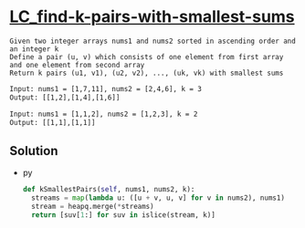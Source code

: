 # [LC_find-k-pairs-with-smallest-sums](https://leetcode.com/problems/find-k-pairs-with-smallest-sums)

```en
Given two integer arrays nums1 and nums2 sorted in ascending order and an integer k
Define a pair (u, v) which consists of one element from first array and one element from second array
Return k pairs (u1, v1), (u2, v2), ..., (uk, vk) with smallest sums
```

```txt
Input: nums1 = [1,7,11], nums2 = [2,4,6], k = 3
Output: [[1,2],[1,4],[1,6]]

Input: nums1 = [1,1,2], nums2 = [1,2,3], k = 2
Output: [[1,1],[1,1]]
```

## Solution

* py

  ```py
  def kSmallestPairs(self, nums1, nums2, k):
    streams = map(lambda u: ([u + v, u, v] for v in nums2), nums1)
    stream = heapq.merge(*streams)
    return [suv[1:] for suv in islice(stream, k)]
  ```

